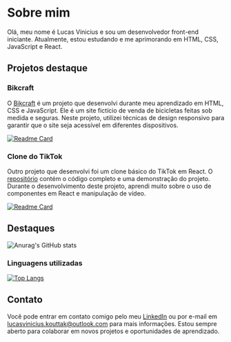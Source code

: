 # Sobre mim

Olá, meu nome é Lucas Vinicius e sou um desenvolvedor front-end iniciante. Atualmente, estou estudando e me aprimorando em HTML, CSS, JavaScript e React.

## Projetos destaque

### Bikcraft

O [Bikcraft](https://github.com/KouttaK/bikcraft) é um projeto que desenvolvi durante meu aprendizado em HTML, CSS e JavaScript. Ele é um site fictício de venda de bicicletas feitas sob medida e seguras. Neste projeto, utilizei técnicas de design responsivo para garantir que o site seja acessível em diferentes dispositivos.

[![Readme Card](https://github-readme-stats.vercel.app/api/pin/?username=KouttaK&repo=bikcraft)](https://github.com/KouttaK/bikcraf)

### Clone do TikTok

Outro projeto que desenvolvi foi um clone básico do TikTok em React. O [repositório](https://github.com/KouttaK/jornadadev) contém o código completo e uma demonstração do projeto. Durante o desenvolvimento deste projeto, aprendi muito sobre o uso de componentes em React e manipulação de vídeo.

[![Readme Card](https://github-readme-stats.vercel.app/api/pin/?username=KouttaK&repo=jornadadev)](https://github.com/KouttaK/jornadadev)

## Destaques

![Anurag's GitHub stats](https://github-readme-stats.vercel.app/api?username=KouttaK&show_icons=true)

### Linguagens utilizadas

[![Top Langs](https://github-readme-stats.vercel.app/api/top-langs/?username=KouttaK)](https://github.com/KouttaK)

## Contato

Você pode entrar em contato comigo pelo meu [LinkedIn](https://www.linkedin.com/in/lucas-vinicius-a2979023a/) ou por e-mail em [lucasvinicius.kouttak@outlook.com](mailto:lucasvinicius.kouttak@outlook.com) para mais informações. Estou sempre aberto para colaborar em novos projetos e oportunidades de aprendizado.
